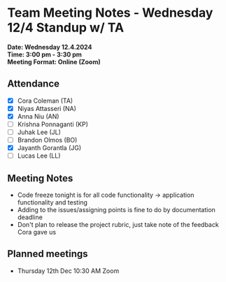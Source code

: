 # Team Meeting Notes - Wednesday 12/4 Standup w/ TA

**Date: Wednesday 12.4.2024**\
**Time: 3:00 pm - 3:30 pm**\
**Meeting Format: Online (Zoom)**

## Attendance

- [x] Cora Coleman (TA)
- [x] Niyas Attasseri (NA)
- [x] Anna Niu (AN)
- [ ] Krishna Ponnaganti (KP)
- [ ] Juhak Lee (JL)
- [ ] Brandon Olmos (BO)
- [x] Jayanth Gorantla (JG)
- [ ] Lucas Lee (LL)

## Meeting Notes

- Code freeze tonight is for all code functionality -> application functionality and testing
- Adding to the issues/assigning points is fine to do by documentation deadline
- Don't plan to release the project rubric, just take note of the feedback Cora gave us

## Planned meetings

- Thursday 12th Dec 10:30 AM Zoom